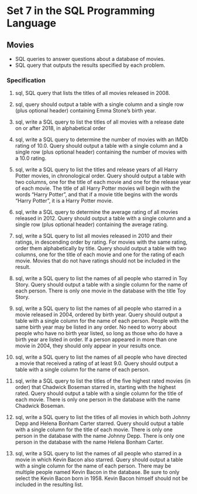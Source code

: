 # Set 7 in the SQL Programming Language

## Movies
* SQL queries to answer questions about a database of movies.
* SQL query that outputs the results specified by each problem.

### Specification
1. sql, SQL query that lists the titles of all movies released in 2008.

2. sql, query should output a table with a single column and a single row (plus optional header) containing Emma Stone’s birth year.
3. sql, write a SQL query to list the titles of all movies with a release date on or after 2018, in alphabetical order
4. sql, write a SQL query to determine the number of movies with an IMDb rating of 10.0.
Query should output a table with a single column and a single row (plus optional header) containing the number of movies with a 10.0 rating.
5. sql, write a SQL query to list the titles and release years of all Harry Potter movies, in chronological order.
Query should output a table with two columns, one for the title of each movie and one for the release year of each movie.
The title of all Harry Potter movies will begin with the words “Harry Potter”, and that if a movie title begins with the words “Harry Potter”, it is a Harry Potter movie.
6. sql, write a SQL query to determine the average rating of all movies released in 2012.
Query should output a table with a single column and a single row (plus optional header) containing the average rating.
7. sql, write a SQL query to list all movies released in 2010 and their ratings, in descending order by rating. For movies with the same rating, order them alphabetically by title.
Query should output a table with two columns, one for the title of each movie and one for the rating of each movie.
Movies that do not have ratings should not be included in the result.
8. sql, write a SQL query to list the names of all people who starred in Toy Story.
Query should output a table with a single column for the name of each person.
There is only one movie in the database with the title Toy Story.
9. sql, write a SQL query to list the names of all people who starred in a movie released in 2004, ordered by birth year.
Query should output a table with a single column for the name of each person.
People with the same birth year may be listed in any order.
No need to worry about people who have no birth year listed, so long as those who do have a birth year are listed in order.
If a person appeared in more than one movie in 2004, they should only appear in your results once.
10. sql, write a SQL query to list the names of all people who have directed a movie that received a rating of at least 9.0.
Query should output a table with a single column for the name of each person.
11. sql, write a SQL query to list the titles of the five highest rated movies (in order) that Chadwick Boseman starred in, starting with the highest rated.
Query should output a table with a single column for the title of each movie.
There is only one person in the database with the name Chadwick Boseman.
12. sql, write a SQL query to list the titles of all movies in which both Johnny Depp and Helena Bonham Carter starred.
Query should output a table with a single column for the title of each movie.
There is only one person in the database with the name Johnny Depp.
There is only one person in the database with the name Helena Bonham Carter.
13. sql, write a SQL query to list the names of all people who starred in a movie in which Kevin Bacon also starred.
Query should output a table with a single column for the name of each person.
There may be multiple people named Kevin Bacon in the database. Be sure to only select the Kevin Bacon born in 1958.
Kevin Bacon himself should not be included in the resulting list.
